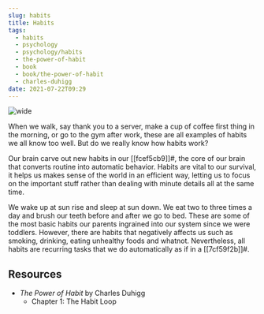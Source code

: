 ```yaml
---
slug: habits
title: Habits
tags:
  - habits
  - psychology
  - psychology/habits
  - the-power-of-habit
  - book
  - book/the-power-of-habit
  - charles-duhigg
date: 2021-07-22T09:29
---
```



![wide](https://live.staticflickr.com/8403/8693660712_e10aa12e28_b.jpg "image from Flickr (cc)")

When we walk, say thank you to a server, make a cup of coffee first thing in the
morning, or go to the gym after work, these are all examples of habits we all
know too well. But do we really know how habits work?

Our brain carve out new habits in our [[fcef5cb9]]#, the core of our brain that
converts routine into automatic behavior. Habits are vital to our survival, it
helps us makes sense of the world in an efficient way, letting us to focus on
the important stuff rather than dealing with minute details all at the same
time.

We wake up at sun rise and sleep at sun down. We eat two to three times a day
and brush our teeth before and after we go to bed. These are some of the most
basic habits our parents ingrained into our system since we were toddlers.
However, there are habits that negatively affects us such as smoking, drinking,
eating unhealthy foods and whatnot. Nevertheless, all habits are recurring tasks
that we do automatically as if in a [[7cf59f2b]]#.

<div class="ui section divider"></div>
<section id="socialMediaLinks"></section>

## Resources

- _The Power of Habit_ by Charles Duhigg
  - Chapter 1: The Habit Loop
